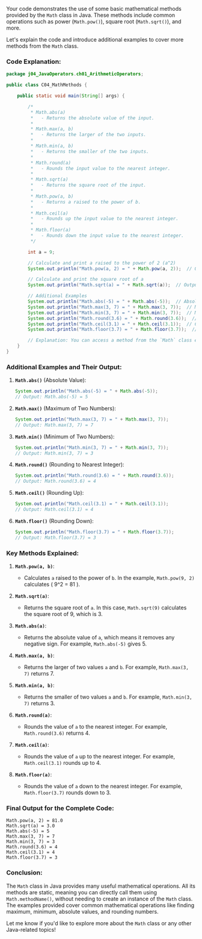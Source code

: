 Your code demonstrates the use of some basic mathematical methods provided by the `Math` class in Java. These methods include common operations such as power (`Math.pow()`), square root (`Math.sqrt()`), and more.

Let's explain the code and introduce additional examples to cover more methods from the `Math` class.

### Code Explanation:

```java
package j04_JavaOperators.ch01_ArithmeticOperators;

public class C04_MathMethods {

    public static void main(String[] args) {

        /*
         * Math.abs(a)
         *   - Returns the absolute value of the input.
         *
         * Math.max(a, b)
         *   - Returns the larger of the two inputs.
         *
         * Math.min(a, b)
         *   - Returns the smaller of the two inputs.
         *
         * Math.round(a)
         *   - Rounds the input value to the nearest integer.
         *
         * Math.sqrt(a)
         *   - Returns the square root of the input.
         *
         * Math.pow(a, b)
         *   - Returns a raised to the power of b.
         *
         * Math.ceil(a)
         *   - Rounds up the input value to the nearest integer.
         *
         * Math.floor(a)
         *   - Rounds down the input value to the nearest integer.
         */

        int a = 9;

        // Calculate and print a raised to the power of 2 (a^2)
        System.out.println("Math.pow(a, 2) = " + Math.pow(a, 2));  // Output: 81.0

        // Calculate and print the square root of a
        System.out.println("Math.sqrt(a) = " + Math.sqrt(a));  // Output: 3.0

        // Additional Examples
        System.out.println("Math.abs(-5) = " + Math.abs(-5));  // Absolute value of -5 => 5
        System.out.println("Math.max(3, 7) = " + Math.max(3, 7));  // Maximum of 3 and 7 => 7
        System.out.println("Math.min(3, 7) = " + Math.min(3, 7));  // Minimum of 3 and 7 => 3
        System.out.println("Math.round(3.6) = " + Math.round(3.6));  // Rounds 3.6 to the nearest integer => 4
        System.out.println("Math.ceil(3.1) = " + Math.ceil(3.1));  // Ceil of 3.1 => 4
        System.out.println("Math.floor(3.7) = " + Math.floor(3.7));  // Floor of 3.7 => 3

        // Explanation: You can access a method from the `Math` class either directly (as it's a static class) or by creating an instance (but that's unnecessary since all methods are static).
    }
}
```

### Additional Examples and Their Output:

1. **`Math.abs()`** (Absolute Value):

   ```java
   System.out.println("Math.abs(-5) = " + Math.abs(-5));
   // Output: Math.abs(-5) = 5
   ```

2. **`Math.max()`** (Maximum of Two Numbers):

   ```java
   System.out.println("Math.max(3, 7) = " + Math.max(3, 7));
   // Output: Math.max(3, 7) = 7
   ```

3. **`Math.min()`** (Minimum of Two Numbers):

   ```java
   System.out.println("Math.min(3, 7) = " + Math.min(3, 7));
   // Output: Math.min(3, 7) = 3
   ```

4. **`Math.round()`** (Rounding to Nearest Integer):

   ```java
   System.out.println("Math.round(3.6) = " + Math.round(3.6));
   // Output: Math.round(3.6) = 4
   ```

5. **`Math.ceil()`** (Rounding Up):

   ```java
   System.out.println("Math.ceil(3.1) = " + Math.ceil(3.1));
   // Output: Math.ceil(3.1) = 4
   ```

6. **`Math.floor()`** (Rounding Down):
   ```java
   System.out.println("Math.floor(3.7) = " + Math.floor(3.7));
   // Output: Math.floor(3.7) = 3
   ```

### Key Methods Explained:

1. **`Math.pow(a, b)`**:

   - Calculates `a` raised to the power of `b`. In the example, `Math.pow(9, 2)` calculates \( 9^2 = 81 \).

2. **`Math.sqrt(a)`**:

   - Returns the square root of `a`. In this case, `Math.sqrt(9)` calculates the square root of 9, which is 3.

3. **`Math.abs(a)`**:

   - Returns the absolute value of `a`, which means it removes any negative sign. For example, `Math.abs(-5)` gives 5.

4. **`Math.max(a, b)`**:

   - Returns the larger of two values `a` and `b`. For example, `Math.max(3, 7)` returns 7.

5. **`Math.min(a, b)`**:

   - Returns the smaller of two values `a` and `b`. For example, `Math.min(3, 7)` returns 3.

6. **`Math.round(a)`**:

   - Rounds the value of `a` to the nearest integer. For example, `Math.round(3.6)` returns 4.

7. **`Math.ceil(a)`**:

   - Rounds the value of `a` up to the nearest integer. For example, `Math.ceil(3.1)` rounds up to 4.

8. **`Math.floor(a)`**:
   - Rounds the value of `a` down to the nearest integer. For example, `Math.floor(3.7)` rounds down to 3.

### Final Output for the Complete Code:

```
Math.pow(a, 2) = 81.0
Math.sqrt(a) = 3.0
Math.abs(-5) = 5
Math.max(3, 7) = 7
Math.min(3, 7) = 3
Math.round(3.6) = 4
Math.ceil(3.1) = 4
Math.floor(3.7) = 3
```

### Conclusion:

The `Math` class in Java provides many useful mathematical operations. All its methods are static, meaning you can directly call them using `Math.methodName()`, without needing to create an instance of the `Math` class. The examples provided cover common mathematical operations like finding maximum, minimum, absolute values, and rounding numbers.

Let me know if you'd like to explore more about the `Math` class or any other Java-related topics!
